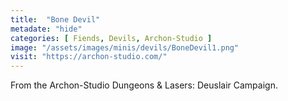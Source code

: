 ```yaml
---
title:  "Bone Devil"
metadate: "hide"
categories: [ Fiends, Devils, Archon-Studio ]
image: "/assets/images/minis/devils/BoneDevil1.png"
visit: "https://archon-studio.com/"
---
```

From the Archon-Studio Dungeons & Lasers: Deuslair Campaign.